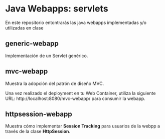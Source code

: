 # Java Webapps: servlets
En este repositorio entontrarás las java webapps implementadas y/o utilizadas en clase 


## generic-webapp
Implementación de un Servlet genérico. 

## mvc-webapp
Muestra la adopción del patrón de diseño MVC. 

<p>
Una vez realizado el deployment en tu Web Container, utiliza la siguiente URL: http://localhost:8080/mvc-webapp/ para consumir la webapp.
</p>

## httpsession-webapp 

Muestra cómo implementar **Session Tracking** para usuarios de la webpp  a través de la clase **HttpSession**. 
